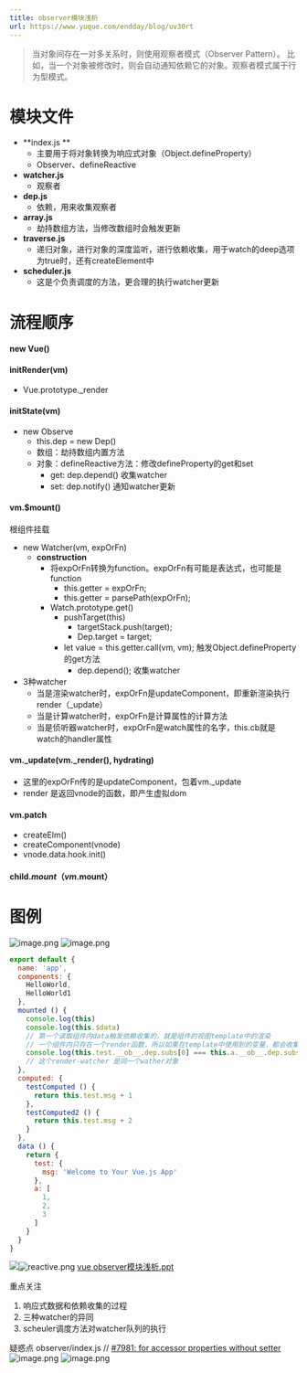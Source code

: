 ```yaml
---
title: observer模块浅析
url: https://www.yuque.com/endday/blog/uv30rt
---
```


> 当对象间存在一对多关系时，则使用观察者模式（Observer Pattern）。
> 比如，当一个对象被修改时，则会自动通知依赖它的对象。观察者模式属于行为型模式。

<a name="UfU1u"></a>

# 模块文件

- **index.js **
  - 主要用于将对象转换为响应式对象（Object.defineProperty） 
  - Observer、defineReactive
- **watcher.js**
  - 观察者
- **dep.js**
  - 依赖，用来收集观察者
- **array.js**
  - 劫持数组方法，当修改数组时会触发更新
- **traverse.js**
  - 递归对象，进行对象的深度监听，进行依赖收集，用于watch的deep选项为true时，还有createElement中
- **scheduler.js**
  - 这是个负责调度的方法，更合理的执行watcher更新 

<a name="U79KI"></a>

# 流程顺序

<a name="MQMIW"></a>

#### new Vue()

<a name="PoRU0"></a>

#### initRender(vm)

- Vue.prototype.\_render <a name="RAQ6u"></a>

#### initState(vm)

- new Observe
  - this.dep = new Dep()
  - 数组：劫持数组内置方法
  - 对象：defineReactive方法：修改defineProperty的get和set
    - get: dep.depend() 收集watcher
    - set: dep.notify() 通知watcher更新 <a name="TBTsd"></a>

#### vm.$mount()

根组件挂载

- new Watcher(vm, expOrFn)
  - **construction**
    - 将expOrFn转换为function。expOrFn有可能是表达式，也可能是function
      - this.getter = expOrFn;
      - this.getter = parsePath(expOrFn);
    - Watch.prototype.get()
      - pushTarget(this)
        - targetStack.push(target);
        - Dep.target = target;
      - let value = this.getter.call(vm, vm);  触发Object.defineProperty的get方法
        - dep.depend(); 收集watcher
- 3种watcher
  - 当是渲染watcher时，expOrFn是updateComponent，即重新渲染执行render（\_update）
  - 当是计算watcher时，expOrFn是计算属性的计算方法
  - 当是侦听器watcher时，expOrFn是watch属性的名字，this.cb就是watch的handler属性 <a name="2J9VW"></a>

#### vm.\_update(vm.\_render(), hydrating)

- 这里的expOrFn传的是updateComponent，包着vm.\_update
- render 是返回vnode的函数，即产生虚拟dom <a name="jXIn3"></a>

#### vm.**patch**

- createElm()
- createComponent(vnode)
- vnode.data.hook.init() <a name="O8ho3"></a>

#### child.$mount（vm.$mount）

<a name="hlw8t"></a>

# 图例

![image.png](..\\..\\..\assets\uv30rt\1578132143879-bfefe2e2-c991-4791-a018-5722c5615f94.png)
![image.png](..\\..\\..\assets\uv30rt\1578310137669-39f9b0a8-ed74-461b-9a7f-5933361be659.png)

```javascript
export default {
  name: 'app',
  components: {
    HelloWorld,
    HelloWorld1
  },
  mounted () {
    console.log(this)
    console.log(this.$data)
    // 第一个读取组件内data触发依赖收集的，就是组件的视图template中的渲染
    // 一个组件内只存在一个render函数，所以如果在template中使用到的变量，都会收集到render-watcher
    console.log(this.test.__ob__.dep.subs[0] === this.a.__ob__.dep.subs[0])
    // 这个render-watcher 是同一个wather对象
  },
  computed: {
    testComputed () {
      return this.test.msg + 1
    },
    testComputed2 () {
      return this.test.msg + 2
    }
  },
  data () {
    return {
      test: {
        msg: 'Welcome to Your Vue.js App'
      },
      a: [
        1,
        2,
        3
      ]
    }
  }
}
```

![](..\\..\\..\assets\uv30rt\1599125819409-e2f502b0-297d-444c-a85b-3fec70548e08.png)![reactive.png](..\\..\\..\assets\uv30rt\1598973977499-b3a971a0-e15f-45c6-8d70-e1baefc5e4c6.png)
[vue observer模块浅析.ppt](https://www.yuque.com/attachments/yuque/0/2020/ppt/122551/1599115766033-f6572d37-ebb3-4e00-bf39-9be6afdc7017.ppt)

重点关注

1. 响应式数据和依赖收集的过程
2. 三种watcher的异同
3. scheuler调度方法对watcher队列的执行

疑惑点
observer/index.js
// [#7981: for accessor properties without setter](https://github.com/vuejs/vue/issues/9203)
![image.png](..\\..\\..\assets\uv30rt\1599126390683-fc708a19-75dd-4e94-b6d4-96e166793a03.png)
![image.png](..\\..\\..\assets\uv30rt\1599126370251-cf024f5a-0be9-4c47-920e-060b35bff085.png)
